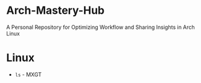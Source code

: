 # Arch-Mastery-Hub
A Personal Repository for Optimizing Workflow and Sharing Insights in Arch Linux

# Linux 
- `ls` - MXGT

